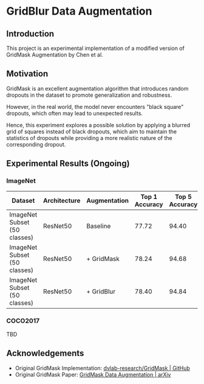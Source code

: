 # GridBlur Data Augmentation

## Introduction

This project is an experimental implementation of a modified version of GridMask Augmentation by Chen et al.

## Motivation

GridMask is an excellent augmentation algorithm that introduces random dropouts in the dataset to promote generalization and robustness.

However, in the real world, the model never encounters "black square" dropouts, which often may lead to unexpected results.

Hence, this experiment explores a possible solution by applying a blurred grid of squares instead of black dropouts, which aim to maintain the statistics of dropouts while providing a more realistic nature of the corresponding dropout.

## Experimental Results (Ongoing)

### ImageNet

| Dataset                       | Architecture | Augmentation | Top 1 Accuracy | Top 5 Accuracy |
|-------------------------------|--------------|--------------|----------------|----------------|
| ImageNet Subset (50 classes)  | ResNet50     | Baseline     | 77.72          | 94.40          |
| ImageNet Subset (50 classes)  | ResNet50     | + GridMask   | 78.24          | 94.68          |
| ImageNet Subset (50 classes)  | ResNet50     | + GridBlur   | 78.40          | 94.84          |

### COCO2017

TBD 


## Acknowledgements

- Original GridMask Implementation: [dvlab-research/GridMask | GitHub](https://github.com/dvlab-research/GridMask)
- Original GridMask Paper: [GridMask Data Augmentation | arXiv](https://arxiv.org/abs/2001.04086)
